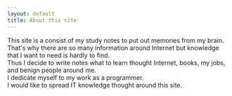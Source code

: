 ```yaml
---
layout: default
title: About this site
---
```


This site is a consist of my study notes to put out memories from my brain.<br>
That's why there are so many information around Internet but knowledge that I want to need is hardly to find.<br>
Thus I decide to write notes what to learn thought Internet, books, my jobs, and benign people around me.<br>
I dedicate myself to my work as a programmer.<br>
I would like to spread IT knowledge thought around this site.
